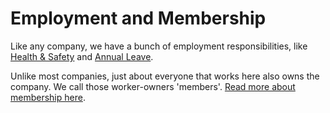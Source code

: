 # Employment and Membership

Like any company, we have a bunch of employment responsibilities, like [Health & Safety](health_and_safety.md) and [Annual Leave](annual_leave.md).

Unlike most companies, just about everyone that works here also owns the company. We call those worker-owners 'members'. [Read more about membership here](membership.md).